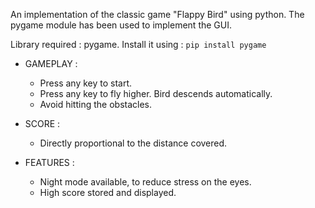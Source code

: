 An implementation of the classic game "Flappy Bird" using
python. The pygame module has been used to implement the GUI.

Library required : pygame. Install it using :
`pip install pygame`

- GAMEPLAY :
  - Press any key to start.
  - Press any key to fly higher. Bird descends automatically.
  - Avoid hitting the obstacles.

- SCORE :
  - Directly proportional to the distance covered.

- FEATURES :
  - Night mode available, to reduce stress on the eyes.
  - High score stored and displayed.
